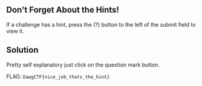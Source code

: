 ## Don't Forget About the Hints!

If a challenge has a hint, press the (?) button to the left of the submit field to view it.

## Solution

Pretty self explanatory just click on the question mark button.

FLAG: `DawgCTF{nice_job_thats_the_hint}`
